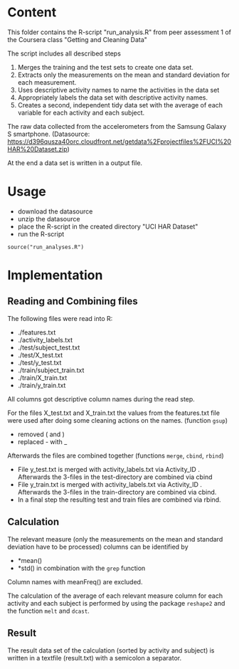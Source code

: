 Content
=========================
This folder contains the R-script "run_analysis.R" from peer assessment 1 of the Coursera class "Getting and Cleaning Data" 

The script includes all described steps 
1. Merges the training and the test sets to create one data set.
2. Extracts only the measurements on the mean and standard deviation for each measurement. 
3. Uses descriptive activity names to name the activities in the data set
4. Appropriately labels the data set with descriptive activity names. 
5. Creates a second, independent tidy data set with the average of each variable for each activity and each subject. 

The raw data collected from the accelerometers from the Samsung Galaxy S smartphone.
(Datasource: https://d396qusza40orc.cloudfront.net/getdata%2Fprojectfiles%2FUCI%20HAR%20Dataset.zip)

At the end a data set is written in a output file.


Usage
=========================
- download the datasource
- unzip the datasource
- place the R-script in the created directory "UCI HAR Dataset"
- run the R-script
```
source("run_analyses.R")
```

Implementation
=========================
Reading and Combining files 
------
The following files were read into R:
- ./features.txt
- ./activity_labels.txt
- ./test/subject_test.txt
- ./test/X_test.txt
- ./test/y_test.txt
- ./train/subject_train.txt
- ./train/X_train.txt
- ./train/y_train.txt

All columns got descriptive column names during the read step.

For the files X_test.txt and X_train.txt the values from the features.txt file were used 
after doing some cleaning actions on the names. (function ```gsup```)
- removed ( and )
- replaced - with _

Afterwards the files are combined together (functions ```merge```, ```cbind```, ```rbind```)
- File y_test.txt is merged with activity_labels.txt via Activity_ID . Afterwards the 3-files in the test-directory are combined via cbind
- File y_train.txt is merged with activity_labels.txt via Activity_ID . Afterwards the 3-files in the train-directory are combined via cbind.
- In a final step the resulting test and train files are combined via rbind.

Calculation
-------
The relevant measure (only the measurements on the mean and standard deviation have to be processed) columns can be identified by 
- *mean()
- *std()
in combination with the ```grep``` function

Column names with meanFreq() are excluded.

The calculation of the average of each relevant measure column for each activity and each subject is performed by using the package ```reshape2``` and the function ```melt``` and ```dcast```.

Result
------
The result data set of the calculation (sorted by activity and subject) is written in a textfile (result.txt) with a semicolon a separator.
